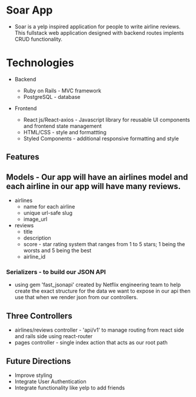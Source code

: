 # Soar App 
    
- Soar is a yelp inspired application for people to write airline reviews. This fullstack web application designed with backend routes implents CRUD functionality.

# Technologies 

* Backend
    * Ruby on Rails - MVC framework
    * PostgreSQL - database

* Frontend
    * React js/React-axios - Javascript library for reusable UI components and frontend state management 
    * HTML/CSS - style and formattting
    * Styled Components - additional responsive formatting and style

## Features 

## Models - Our app will have an airlines model and each airline in our app will have many reviews.
* airlines 
    * name for each airline
    * unique url-safe slug
    * image_url
* reviews
    * title
    * description
    * score - star rating system that ranges from 1 to 5 stars; 1 being the worsts and 5 being the best
    * airline_id

### Serializers - to build our JSON API
* using gem 'fast_jsonapi' created by Netflix engineering team to help create the exact structure for the data we want to expose in our api then use that when we render json from our controllers.

## Three Controllers 
* airlines/reviews controller - 'api/v1' to manage routing from react side and rails side using react-router
* pages controller - single index action that acts as our root path 


## Future Directions
    
* Improve styling 
* Integrate User Authentication
* Integrate functionality like yelp to add friends
    